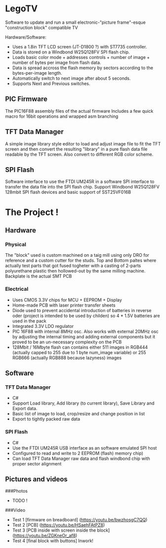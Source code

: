 # LegoTV
Software to update and run a small electronic-"picture frame"-esque "construction block" compatible TV

Hardware/Software:
- Uses a 1.8in TFT LCD screen (JT-D1800 ?) with ST7735 controller.
- Data is stored on a Windbond W25Q128FV SPI flash chip.
- Loads basic color mode + addresses controls + number of image + number of bytes per image from flash data.
- Data is spread accross the flash memory by sectors according to the bytes-per-image length.
- Automatically switch to next image after about 5 seconds.
- Supports Next and Previous switches.

## PIC Firmware 
The PIC16F88 assembly files of the actual firmware
Includes a few quick macro for 16bit operations and wrapped asm branching

## TFT Data Manager
A simple image library style editor to load and adjust image file to fit the TFT screen and then convert the resulting "library" in a pure flash data file readable by the TFT screen.
Also convert to different RGB color scheme.

## SPI Flash
Software interface to use the FTDI UM245R in a software SPI interface to transfer the data file into the SPI flash chip.
Support Windbond W25Q128FV 128mbit SPI flash devices and basic support of SST25VF016B

# The Project !

## Hardware

### Physical
The "block" used is custom machined on a taig mill using only DRO for reference and a custom cutter for the studs.
Top and Bottom paltes where actually test parts that got fused togheter with a casting of 2-parts polyurethane plastic then hollowed-out by the same milling machine.
Backplate is the actual SMT PCB

### Electrical
* Uses CMOS 3.3V chips for MCU + EEPROM + Display
* Home-made PCB with laser printer transfer sheets
* Diode used to prevent accidental introduction of batteries in reverse oder (project is intended to be used by childen) so 4 * 1.5V batteries are used in the pack
* Integrated 3.3V LDO regulator
* PIC 16F88 with internal 8MHz osc.  Also works with external 20MHz osc by adjusting the internal timing and adding external components but it proved to be an un-necessary complexity on the PCB
* 128Mbit /  16Mbyte flash can contains either 511 images in RGB444 (actually capped to 255 due to 1 byte num_image variable) or 255 RGB666 (actually RGB888 because lazyness) images

## Software

### TFT Data Manager
* C# 
* Support Load library, Add library (to current library), Save Library and Export data.
* Basic list of image to load, crop/resize and change position in list
* Export to tightly packed raw data

### SPI Flash
* C#
* Use the FTDI UM245R USB interface as an software emulated SPI host
* Configured to read and write to 2 EEPROM (flash) memory chip)
* Can load TFT Data Manager raw data and flash windbond chip with proper sector alignment

## Pictures and videos
###Photos
* TODO !

###Video
* Test 1 [firmware on breadboard] (https://youtu.be/bwzhosgC7QQ)
* Test 2 [PCB] (https://youtu.be/HSaehFAtPZ8)
* Test 3 [PCB inside with screen inside the block] (https://youtu.be/ZGKneOr_af8)
* Test 4 [final block with buttons] Inwork!
